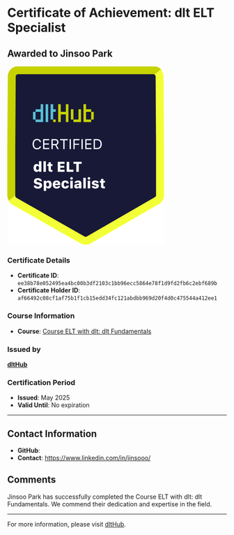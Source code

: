 
# Certificate of Achievement: dlt ELT Specialist

## Awarded to **Jinsoo Park**

![Course Image](../badges/dlt_ELT_specialist.png)

### Certificate Details
- **Certificate ID**: `ee38b78e052495ea4bc00b3df2103c1bb96ecc5864e78f1d9fd2fb6c2ebf689b`
- **Certificate Holder ID**: `af66492c08cf1af75b1f1cb15edd34fc121abdbb969d20f4d0c475544a412ee1`

### Course Information
- **Course**: [Course ELT with dlt: dlt Fundamentals](https://github.com/dlt-hub/dlthub-education/tree/main/courses/dlt_fundamentals_dec_2024)

### Issued by
[**dltHub**](https://dlthub.com/) 

### Certification Period
- **Issued**: May 2025
- **Valid Until**: No expiration

---

## Contact Information
- **GitHub**: 
- **Contact**: https://www.linkedin.com/in/jinsooo/

## Comments
Jinsoo Park has successfully completed the Course ELT with dlt: dlt Fundamentals. We commend their dedication and expertise in the field.

---

For more information, please visit [dltHub](https://dlthub.com/).
    